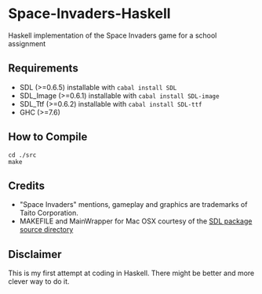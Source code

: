 Space-Invaders-Haskell
==================

Haskell implementation of the Space Invaders game for a school assignment

Requirements
-------------
- SDL (>=0.6.5) installable with `cabal install SDL`
- SDL_Image (>=0.6.1) installable with `cabal install SDL-image`
- SDL_Ttf (>=0.6.2) installable with `cabal install SDL-ttf`
- GHC (>=7.6)

How to Compile
-------------
```
cd ./src
make
```

Credits
-------------
- "Space Invaders" mentions, gameplay and graphics are trademarks of Taito Corporation.
- MAKEFILE and MainWrapper for Mac OSX courtesy of the [SDL package source directory](http://mirror.seize.it/hsSDL/hssdl/Examples/MacOSX/) 

Disclaimer
-------------
This is my first attempt at coding in Haskell. There might be better and more clever way to do it.


